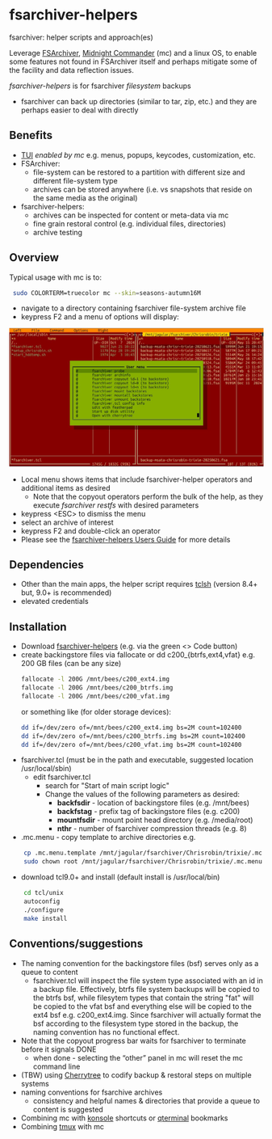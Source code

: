 # fsarchiver-helpers

fsarchiver: helper scripts and approach(es)

Leverage [FSArchiver](https://www.fsarchiver.org/), [Midnight Commander](https://midnight-commander.org/) (mc) and a linux OS, to enable some features not found in FSArchiver itself and perhaps mitigate some of the facility and data reflection issues.

_fsarchiver-helpers_ is for fsarchiver _filesystem_ backups

+ fsarchiver can back up directories (similar to tar, zip, etc.) and they are perhaps easier to deal with directly

## Benefits
+ [TUI](https://en.wikipedia.org/wiki/Text-based_user_interface) _enabled by mc_ e.g. menus, popups, keycodes, customization, etc.
+ FSArchiver:
  + file-system can be restored to a partition with different size and different file-system type
  + archives can be stored anywhere (i.e. vs snapshots that reside on the same media as the original)
+ fsarchiver-helpers:
  + archives can be inspected for content or meta-data via mc
  + fine grain restoral control (e.g. individual files, directories)
  + archive testing

## Overview 
Typical usage with mc is to: 

```bash
 sudo COLORTERM=truecolor mc --skin=seasons-autumn16M
```
+ navigate to a directory containing fsarchiver file-system archive file
+ keypress F2 and a menu of options will display:

![](images/mc_with_fshelp_menu.jpg)

+ Local menu shows items that include fsarchiver-helper operators and additional items as desired
  + Note that the copyout operators perform the bulk of the help, as they execute _fsarchiver restfs_ with desired parameters 
+ keypress \<ESC\> to dismiss the menu
+ select an archive of interest
+ keypress F2 and double-click an operator
+ Please see the [fsarchiver-helpers Users Guide](/../main/GUIDE.md) for more details

## Dependencies
+ Other than the main apps, the helper script requires [tclsh](https://sourceforge.net/projects/tcl/files/) (version 8.4+ but, 9.0+ is recommended)
+ elevated credentials

## Installation
+ Download [fsarchiver-helpers]() (e.g. via the green <> Code button)
+ create backingstore files via fallocate or dd c200_{btrfs,ext4,vfat} e.g. 200 GB files (can be any size)
  ```bash
  fallocate -l 200G /mnt/bees/c200_ext4.img
  fallocate -l 200G /mnt/bees/c200_btrfs.img
  fallocate -l 200G /mnt/bees/c200_vfat.img
  ```
  or something like (for older storage devices):
  ```bash
  dd if=/dev/zero of=/mnt/bees/c200_ext4.img bs=2M count=102400
  dd if=/dev/zero of=/mnt/bees/c200_btrfs.img bs=2M count=102400
  dd if=/dev/zero of=/mnt/bees/c200_vfat.img bs=2M count=102400
  ```
+ fsarchiver.tcl (must be in the path and executable, suggested location /usr/local/sbin)
  - edit fsarchiver.tcl
    - search for "Start of main script logic"
    - Change the values of the following parameters as desired:
      - **backfsdir** - location of backingstore files (e.g. /mnt/bees)
      - **backfstag** - prefix tag of backingstore files (e.g. c200)
      - **mountfsdir** - mount point head directory (e.g. /media/root)
      - **nthr** - number of fsarchiver compression threads (e.g. 8)
+ .mc.menu - copy template to archive directories e.g.

```bash
    cp .mc.menu.template /mnt/jagular/fsarchiver/Chrisrobin/trixie/.mc.menu
    sudo chown root /mnt/jagular/fsarchiver/Chrisrobin/trixie/.mc.menu
```
+ download tcl9.0+ and install (default install is /usr/local/bin)

```bash 
    cd tcl/unix
    autoconfig
    ./configure
    make install
```

## Conventions/suggestions
   - The naming convention for the backingstore files (bsf) serves only as a queue to content
     - fsarchiver.tcl will inspect the file system type associated with an id in a backup file. Effectively, btrfs file system backups will be copied to the btrfs bsf, while filesytem types that contain the string "fat" will be copied to  the vfat bsf and everything else will be copied to the ext4 bsf e.g. c200_ext4.img. Since fsarchiver will actually format the bsf according to the filesystem type stored in the backup, the naming convention has no functional effect.
   - Note that the copyout progress bar waits for fsarchiver to terminate before it signals DONE
     - when done - selecting the “other” panel in mc will reset the mc command line
   - (TBW) using [Cherrytree](https://www.giuspen.net/cherrytree/) to codify backup & restoral steps on multiple systems
   - naming conventions for fsarchive archives
     - consistency and helpful names & directories that provide a queue to content is suggested
   - Combining mc with [konsole](https://konsole.kde.org) shortcuts or [qterminal](https://github.com/lxqt/qterminal) bookmarks
   - Combining [tmux](https://github.com/tmux/tmux/wiki) with mc
   

